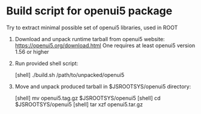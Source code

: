 # Build script for openui5 package

Try to extract minimal possible set of openui5 libraries, used in ROOT

1. Download and unpack runtime tarball from openui5 website: https://openui5.org/download.html
   One requires at least openui5 version 1.56 or higher

2. Run provided shell script:

    [shell] ./build.sh /path/to/unpacked/openui5

3. Move and unpack produced tarball in $JSROOTSYS/openui5 directory:

    [shell] mv openui5.tag.gz $JSROOTSYS/openui5
    [shell] cd $JSROOTSYS/openui5
    [shell] tar xzf openui5.tar.gz
